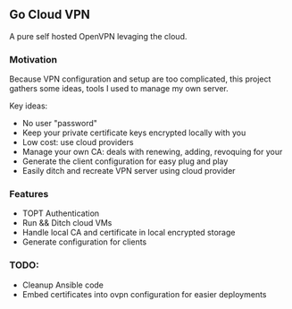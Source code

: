 ## Go Cloud VPN

A pure self hosted OpenVPN levaging the cloud.

### Motivation

Because VPN configuration and setup are too complicated, this project gathers
some ideas, tools I used to manage my own server.

Key ideas:

  - No user "password"
  - Keep your private certificate keys encrypted locally with you
  - Low cost: use cloud providers
  - Manage your own CA: deals with renewing, adding, revoquing for your
  - Generate the client configuration for easy plug and play
  - Easily ditch and recreate VPN server using cloud provider

### Features

  - TOPT Authentication
  - Run && Ditch cloud VMs
  - Handle local CA and certificate in local encrypted storage
  - Generate configuration for clients

### TODO:

  - Cleanup Ansible code
  - Embed certificates into ovpn configuration for easier deployments
